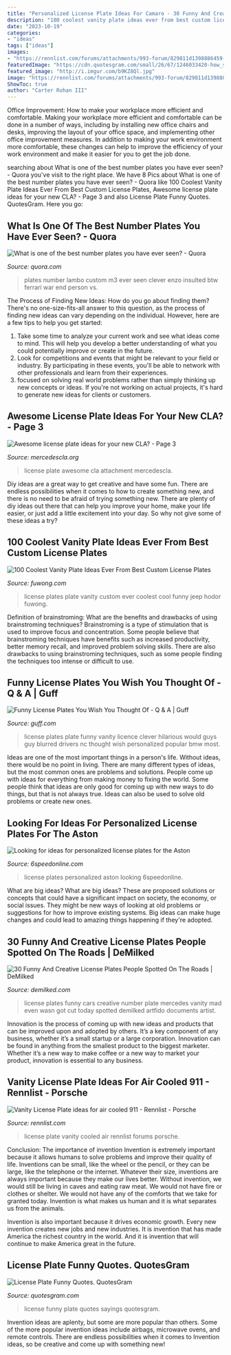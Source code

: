 ```yaml
---
title: "Personalized License Plate Ideas For Camaro - 30 Funny And Creative License Plates People Spotted On The Roads"
description: "100 coolest vanity plate ideas ever from best custom license plates"
date: "2023-10-19"
categories:
- "ideas"
tags: ["ideas"]
images:
- "https://rennlist.com/forums/attachments/993-forum/829811d1398886459-vanity-license-plate-ideas-for-air-cooled-911-image.jpg"
featuredImage: "https://cdn.quotesgram.com/small/26/67/1246033420-how_s_my_driving_540.jpg"
featured_image: "http://i.imgur.com/b9KZ8Ql.jpg"
image: "https://rennlist.com/forums/attachments/993-forum/829811d1398886459-vanity-license-plate-ideas-for-air-cooled-911-image.jpg"
ShowToc: true
author: "Carter Rohan III"
---
```



Office Improvement: How to make your workplace more efficient and comfortable.
Making your workplace more efficient and comfortable can be done in a number of ways, including by installing new office chairs and desks, improving the layout of your office space, and implementing other office improvement measures. In addition to making your work environment more comfortable, these changes can help to improve the efficiency of your work environment and make it easier for you to get the job done.

	

		
searching about What is one of the best number plates you have ever seen? - Quora you've visit to the right place. We have 8 Pics about What is one of the best number plates you have ever seen? - Quora like 100 Coolest Vanity Plate Ideas Ever From Best Custom License Plates, Awesome license plate ideas for your new CLA? - Page 3 and also License Plate Funny Quotes. QuotesGram. Here you go:
		
    
## What Is One Of The Best Number Plates You Have Ever Seen? - Quora

<img loading=lazy src="https://qph.fs.quoracdn.net/main-qimg-fc36950e7104e9a3798db81f46cac1c0-c" onerror="this.onerror=null;this.src='https://tse2.mm.bing.net/th?id=OIP.3NDdK86fNAv7gUIuKaDlKQHaE7&amp;pid=15.1';" alt="What is one of the best number plates you have ever seen? - Quora">

_Source: quora.com_

>plates number lambo custom m3 ever seen clever enzo insulted btw ferrari war end person vs. 

	

The Process of Finding New Ideas: How do you go about finding them?
There's no one-size-fits-all answer to this question, as the process of finding new ideas can vary depending on the individual. However, here are a few tips to help you get started: 
1. Take some time to analyze your current work and see what ideas come to mind. This will help you develop a better understanding of what you could potentially improve or create in the future. 
2. Look for competitions and events that might be relevant to your field or industry. By participating in these events, you'll be able to network with other professionals and learn from their experiences. 
3. focused on solving real world problems rather than simply thinking up new concepts or ideas. If you're not working on actual projects, it's hard to generate new ideas for clients or customers. 

    
## Awesome License Plate Ideas For Your New CLA? - Page 3

<img loading=lazy src="https://www.mercedescla.org/forum/attachments/13497-awesome-license-plate-ideas-your-new-cla-dsc04430-copy.jpg" onerror="this.onerror=null;this.src='https://tse4.mm.bing.net/th?id=OIP.zga8B9ulmnzhKPmeyBjtRwHaEN&amp;pid=15.1';" alt="Awesome license plate ideas for your new CLA? - Page 3">

_Source: mercedescla.org_

>license plate awesome cla attachment mercedescla. 

	

Diy ideas are a great way to get creative and have some fun. There are endless possibilities when it comes to how to create something new, and there is no need to be afraid of trying something new. There are plenty of diy ideas out there that can help you improve your home, make your life easier, or just add a little excitement into your day. So why not give some of these ideas a try?

    
## 100 Coolest Vanity Plate Ideas Ever From Best Custom License Plates

<img loading=lazy src="https://www.fuwong.com/wp-content/uploads/2017/05/HODOR.jpg" onerror="this.onerror=null;this.src='https://tse4.mm.bing.net/th?id=OIP.G6dZmQ7NKa7fNsccC4DlhwHaGS&amp;pid=15.1';" alt="100 Coolest Vanity Plate Ideas Ever From Best Custom License Plates">

_Source: fuwong.com_

>license plates plate vanity custom ever coolest cool funny jeep hodor fuwong. 

	

Definition of brainstroming: What are the benefits and drawbacks of using brainstroming techniques?
Brainstroming is a type of stimulation that is used to improve focus and concentration. Some people believe that brainstroming techniques have benefits such as increased productivity, better memory recall, and improved problem solving skills. There are also drawbacks to using brainstroming techniques, such as some people finding the techniques too intense or difficult to use.

    
## Funny License Plates You Wish You Thought Of - Q &amp; A | Guff

<img loading=lazy src="http://i.imgur.com/b9KZ8Ql.jpg" onerror="this.onerror=null;this.src='https://tse4.mm.bing.net/th?id=OIP.wJRN4sCb21LHSwczBV4aBgHaEL&amp;pid=15.1';" alt="Funny License Plates You Wish You Thought Of - Q &amp; A | Guff">

_Source: guff.com_

>license plates plate funny vanity licence clever hilarious would guys guy blurred drivers nc thought wish personalized popular bmw most. 

	

Ideas are one of the most important things in a person's life. Without ideas, there would be no point in living. There are many different types of ideas, but the most common ones are problems and solutions. People come up with ideas for everything from making money to fixing the world. Some people think that ideas are only good for coming up with new ways to do things, but that is not always true. Ideas can also be used to solve old problems or create new ones.

    
## Looking For Ideas For Personalized License Plates For The Aston

<img loading=lazy src="https://cimg8.ibsrv.net/gimg/www.6speedonline.com-vbulletin/2000x1504/8b7d7789_c136_4d69_9003_f37dcd6ab19b_102398df5b354285972d1e5e9eab271ac3faab4f.jpeg" onerror="this.onerror=null;this.src='https://tse3.mm.bing.net/th?id=OIP.SElBmIubgInJy7W_275U0gHaFj&amp;pid=15.1';" alt="Looking for ideas for personalized license plates for the Aston">

_Source: 6speedonline.com_

>license plates personalized aston looking 6speedonline. 

	

What are big ideas?
What are big ideas? These are proposed solutions or concepts that could have a significant impact on society, the economy, or social issues. They might be new ways of looking at old problems or suggestions for how to improve existing systems. Big ideas can make huge changes and could lead to amazing things happening if they're adopted.

    
## 30 Funny And Creative License Plates People Spotted On The Roads | DeMilked

<img loading=lazy src="https://www.demilked.com/magazine/wp-content/uploads/2019/04/5cb045513ad06-funny-license-plates-18-5c9ddd127efbd__700.jpg" onerror="this.onerror=null;this.src='https://tse2.mm.bing.net/th?id=OIP.5PDm0QiCA2gldXKZydbREgHaJ_&amp;pid=15.1';" alt="30 Funny And Creative License Plates People Spotted On The Roads | DeMilked">

_Source: demilked.com_

>license plates funny cars creative number plate mercedes vanity mad even wasn got cut today spotted demilked artfido documents artist. 

	

Innovation is the process of coming up with new ideas and products that can be improved upon and adopted by others. It’s a key component of any business, whether it’s a small startup or a large corporation. Innovation can be found in anything from the smallest product to the biggest marketer. Whether it’s a new way to make coffee or a new way to market your product, innovation is essential to any business.

    
## Vanity License Plate Ideas For Air Cooled 911 - Rennlist - Porsche

<img loading=lazy src="https://rennlist.com/forums/attachments/993-forum/829811d1398886459-vanity-license-plate-ideas-for-air-cooled-911-image.jpg" onerror="this.onerror=null;this.src='https://tse2.mm.bing.net/th?id=OIP.vcPjxr30J138Rjm_pFep2wHaEK&amp;pid=15.1';" alt="Vanity License Plate ideas for air cooled 911 - Rennlist - Porsche">

_Source: rennlist.com_

>license plate vanity cooled air rennlist forums porsche. 

	

Conclusion: The importance of invention
Invention is extremely important because it allows humans to solve problems and improve their quality of life. Inventions can be small, like the wheel or the pencil, or they can be large, like the telephone or the internet. Whatever their size, inventions are always important because they make our lives better.
Without invention, we would still be living in caves and eating raw meat. We would not have fire or clothes or shelter. We would not have any of the comforts that we take for granted today. Invention is what makes us human and it is what separates us from the animals.

Invention is also important because it drives economic growth. Every new invention creates new jobs and new industries. It is invention that has made America the richest country in the world. And it is invention that will continue to make America great in the future.

    
## License Plate Funny Quotes. QuotesGram

<img loading=lazy src="https://cdn.quotesgram.com/small/26/67/1246033420-how_s_my_driving_540.jpg" onerror="this.onerror=null;this.src='https://tse3.mm.bing.net/th?id=OIP.9bQI1yUK3fEHAKACPezP6gAAAA&amp;pid=15.1';" alt="License Plate Funny Quotes. QuotesGram">

_Source: quotesgram.com_

>license funny plate quotes sayings quotesgram. 

	

Invention ideas are aplenty, but some are more popular than others. Some of the more popular invention ideas include airbags, microwave ovens, and remote controls. There are endless possibilities when it comes to Invention ideas, so be creative and come up with something new!

